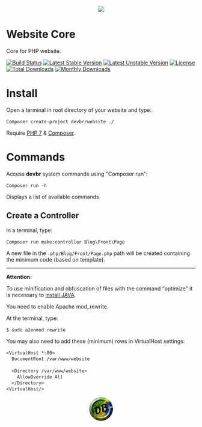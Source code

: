 <p align="center"><img src="http://dbrasil.tk/media/db_96.png"></p>

# Website Core 
Core for PHP website.

[![Build Status](https://travis-ci.org/devbr/website.svg)](https://travis-ci.org/devbr/website)
[![Latest Stable Version](https://poser.pugx.org/devbr/website/v/stable)](https://packagist.org/packages/devbr/website)
[![Latest Unstable Version](https://poser.pugx.org/devbr/website/v/unstable)](https://packagist.org/packages/devbr/website)
[![License](https://poser.pugx.org/devbr/website/license)](https://packagist.org/packages/devbr/website)
[![Total Downloads](https://poser.pugx.org/devbr/website/downloads)](https://packagist.org/packages/devbr/website)
[![Monthly Downloads](https://poser.pugx.org/devbr/website/d/monthly)](https://packagist.org/packages/devbr/website)


# Install
Open a terminal in root directory of your website and type:

```shell
Composer create-project devbr/website ./ 
```

Require [PHP 7](http://www.php.net/) & [Composer](https://getcomposer.org/download/).


# Commands
Access <b>devbr</b> system commands using "Composer run":

```shell
Composer run -h
```
Displays a list of available commands

## Create a Controller
In a terminal, type:

```shell
Composer run make:controller Blog\Front\Page
```
A new file in the <code>.php/Blog/Front/Page.php</code> path will be created containing the minimum code (based on template).

---

<b>Attention: </b>

To use minification and obfuscation of files with the command "optimize" it is necessary to <a href="https://www.java.com/en/download/">install JAVA</a>.

You need to enable Apache mod_rewrite.

At the terminal, type:

```shell
$ sudo a2enmod rewrite
```
You may also need to add these (minimum) rows in VirtualHost settings:

```shell
<VirtualHost *:80>
  DocumentRoot /var/www/website
  
  <Directory /var/www/website>
    AllowOverride All
  </Directory>
<VirtualHost/>
```



<p align="center"><img src="https://raw.githubusercontent.com/devbr/website/master/img/db64.png"></p>
